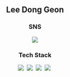 <h2 align="center"> Lee Dong Geon </h2>
        <p align="center">
        <h3 align="center">SNS</h2>
        </p>
        <p align="center">
        <a href="https://www.instagram.com/lee_d_g2222/" target="_blank"><img src="https://img.shields.io/badge/Instagram-E4405F?style=for-the-badge&logo=instagram&logoColor=white"/></a>
        </p>
        <p align="center">
        <h3 align="center">Tech Stack</h2>
        </p>
        <p align="center">
        <img src="https://img.shields.io/badge/Kotlin-0095D5?style=flat-square&logo=Kotlin&logoColor=white"/></a>&nbsp 
        <img src="https://img.shields.io/badge/Python-3776AB?style=flat-square&logo=Python&logoColor=white"/></a>&nbsp 
        <img src="https://img.shields.io/badge/Android-3DDC84?style=flat-square&logo=Android&logoColor=white"/></a>&nbsp 
        <img src="https://img.shields.io/badge/C++-00599C?style=flat-square&logo=C++&logoColor=white"/></a>&nbsp 
    </p>
